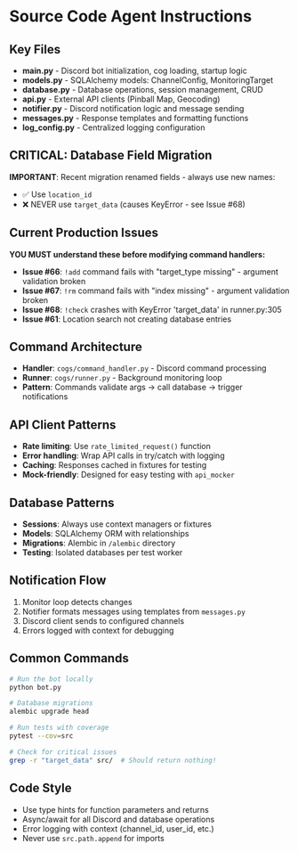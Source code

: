 # Source Code Agent Instructions

## Key Files
- **main.py** - Discord bot initialization, cog loading, startup logic
- **models.py** - SQLAlchemy models: ChannelConfig, MonitoringTarget
- **database.py** - Database operations, session management, CRUD
- **api.py** - External API clients (Pinball Map, Geocoding)
- **notifier.py** - Discord notification logic and message sending
- **messages.py** - Response templates and formatting functions
- **log_config.py** - Centralized logging configuration

## CRITICAL: Database Field Migration
**IMPORTANT**: Recent migration renamed fields - always use new names:
- ✅ Use `location_id`
- ❌ NEVER use `target_data` (causes KeyError - see Issue #68)

## Current Production Issues
**YOU MUST understand these before modifying command handlers:**
- **Issue #66**: `!add` command fails with "target_type missing" - argument validation broken
- **Issue #67**: `!rm` command fails with "index missing" - argument validation broken
- **Issue #68**: `!check` crashes with KeyError 'target_data' in runner.py:305
- **Issue #61**: Location search not creating database entries

## Command Architecture
- **Handler**: `cogs/command_handler.py` - Discord command processing
- **Runner**: `cogs/runner.py` - Background monitoring loop
- **Pattern**: Commands validate args → call database → trigger notifications

## API Client Patterns
- **Rate limiting**: Use `rate_limited_request()` function
- **Error handling**: Wrap API calls in try/catch with logging
- **Caching**: Responses cached in fixtures for testing
- **Mock-friendly**: Designed for easy testing with `api_mocker`

## Database Patterns
- **Sessions**: Always use context managers or fixtures
- **Models**: SQLAlchemy ORM with relationships
- **Migrations**: Alembic in `/alembic` directory
- **Testing**: Isolated databases per test worker

## Notification Flow
1. Monitor loop detects changes
2. Notifier formats messages using templates from `messages.py`
3. Discord client sends to configured channels
4. Errors logged with context for debugging

## Common Commands
```bash
# Run the bot locally
python bot.py

# Database migrations
alembic upgrade head

# Run tests with coverage
pytest --cov=src

# Check for critical issues
grep -r "target_data" src/  # Should return nothing!
```

## Code Style
- Use type hints for function parameters and returns
- Async/await for all Discord and database operations
- Error logging with context (channel_id, user_id, etc.)
- Never use `src.path.append` for imports
